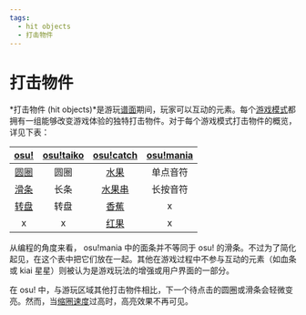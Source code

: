 ```yaml
---
tags:
  - hit objects
  - 打击物件
---
```


# 打击物件

*打击物件 (hit objects)*是游玩[谱面](/wiki/Beatmap)期间，玩家可以互动的元素。每个[游戏模式](/wiki/Game_mode)都拥有一组能够改变游戏体验的独特打击物件。对于每个游戏模式打击物件的概览，详见下表：

| [osu!](/wiki/Game_mode/osu!) | [osu!taiko](/wiki/Game_mode/osu!taiko) | [osu!catch](/wiki/Game_mode/osu!catch) | [osu!mania](/wiki/Game_mode/osu!mania) |
| :-: | :-: | :-: | :-: |
| [圆圈](/wiki/Gameplay/Hit_object/Hit_circle) | 圆圈 | [水果](/wiki/Gameplay/Hit_object/Fruit) | 单点音符 |
| [滑条](/wiki/Gameplay/Hit_object/Slider) | 长条 | [水果串](/wiki/Gameplay/Hit_object/Juice_stream) | 长按音符 |
| [转盘](/wiki/Gameplay/Hit_object/Spinner) | 转盘 | [香蕉](/wiki/Gameplay/Hit_object/Banana) | x |
| x | x | [红果](/wiki/Gameplay/Hit_object/Hyperfruit) | x |

从编程的角度来看， osu!mania 中的面条并不等同于 osu! 的滑条。不过为了简化起见，在这个表中把它们放在一起。其他在游戏过程中不参与互动的元素（如血条或 kiai 星星）则被认为是游戏玩法的增强或用户界面的一部分。

在 osu! 中，与游玩区域其他打击物件相比，下一个待点击的圆圈或滑条会轻微变亮。然而，当[缩圈速度](/wiki/Beatmap/Approach_rate)过高时，高亮效果不再可见。
